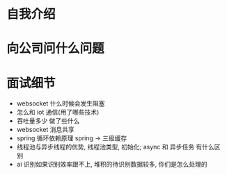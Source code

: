 # 自我介绍

# 向公司问什么问题

# 面试细节 
+ websocket 什么时候会发生阻塞
+ 怎么和 iot 通信(用了哪些技术)
+ 吞吐量多少 做了些什么
+ websocket 消息共享
+ spring 循环依赖原理  spring -> 三级缓存
+ 线程池与异步线程的优势, 线程池类型, 初始化; async 和 异步任务 有什么区别
+ ai 识别如果识别效率跟不上, 堆积的待识别数据较多, 你们是怎么处理的